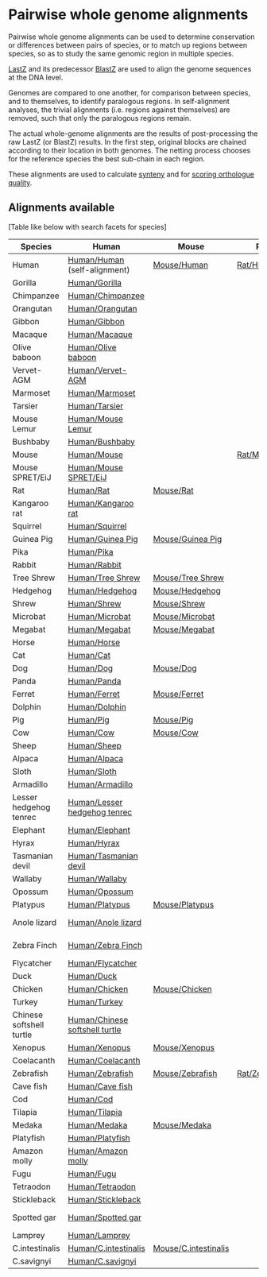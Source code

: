 # Pairwise whole genome alignments

Pairwise whole genome alignments can be used to determine conservation or differences between pairs of species, or to match up regions between species, so as to study the same genomic region in multiple species.

[LastZ](http://www.bx.psu.edu/~rsharris/lastz/) and its predecessor [Bla](http://europepmc.org/articles/PMC430961)[stZ](http://europepmc.org/articles/PMC208784) are used to align the genome sequences at the DNA level.

Genomes are compared to one another, for comparison between species, and to themselves, to identify paralogous regions. In self-alignment analyses, the trivial alignments (i.e. regions against themselves) are removed, such that only the paralogous regions remain.

The actual whole-genome alignments are the results of post-processing the raw LastZ (or BlastZ) results. In the first step, original blocks are chained according to their location in both genomes. The netting process chooses for the reference species the best sub-chain in each region.

These alignments are used to calculate [synteny](synteny.md) and for [scoring orthologue quality](orthology_quality_controls.md).

## Alignments available

[Table like below with search facets for species]

Species | Human | Mouse | Rat | Dog | Pig | Cow | Opossum | Anole lizard | Chicken | Xenopus | Zebrafish | Medaka | Stickleback | Lamprey | C.intestinalis
--- | --- | --- | --- | --- | --- | --- | --- | --- | --- | --- | --- | --- | --- | --- | ---
Human | [Human/Human](/info/genome/compara/mlss.html?mlss=739) (self-alignment)| [Mouse/Human](/info/genome/compara/mlss.html?mlss=677) | [Rat/Human](/info/genome/compara/mlss.html?mlss=765) | [Dog/Human](/info/genome/compara/mlss.html?mlss=710) | [Pig/Human](/info/genome/compara/mlss.html?mlss=716) | [Cow/Human](/info/genome/compara/mlss.html?mlss=709) | [Opossum/Human](/info/genome/compara/mlss.html?mlss=707) | [Anole lizard/Human](/info/genome/compara/mlss.html?mlss=722) | [Chicken/Human](/info/genome/compara/mlss.html?mlss=811) | [Xenopus/Human](/info/genome/compara/mlss.html?mlss=735) | [Zebrafish/Human](/info/genome/compara/mlss.html?mlss=767) | [Medaka/Human](/info/genome/compara/mlss.html?mlss=728) | [Stickleback/Human](/info/genome/compara/mlss.html?mlss=725) | [Human/Lamprey](/info/genome/compara/mlss.html?mlss=730) | [C.intestinalis/Human](/info/genome/compara/mlss.html?mlss=723)
Gorilla | [Human/Gorilla](/info/genome/compara/mlss.html?mlss=713) | | | | | | | | | | | | | 
Chimpanzee | [Human/Chimpanzee](/info/genome/compara/mlss.html?mlss=688) | | | | | | | | | | | | | | | 
Orangutan | [Human/Orangutan](/info/genome/compara/mlss.html?mlss=683) | | | | | | | |  | | | | | | | 
Gibbon | [Human/Gibbon](/info/genome/compara/mlss.html?mlss=679) | | | | | | | | | | | | | | | 
Macaque | [Human/Macaque](/info/genome/compara/mlss.html?mlss=820) | | | | | | | | | | | | | | | 
Olive baboon | [Human/Olive baboon](/info/genome/compara/mlss.html?mlss=745) | | | | | | | | | | | | | | | 
Vervet-AGM | [Human/Vervet-AGM](/info/genome/compara/mlss.html?mlss=757) | | | | | | | |  | | | | | | | 
Marmoset | [Human/Marmoset](/info/genome/compara/mlss.html?mlss=711) | | | | | | | | | | | | | | | 
Tarsier | [Human/Tarsier](/info/genome/compara/mlss.html?mlss=699) | | | | | | | | | | | | | | | 
Mouse Lemur | [Human/Mouse Lemur](/info/genome/compara/mlss.html?mlss=821) | | | | | | | | | | | | | | | 
Bushbaby | [Human/Bushbaby](/info/genome/compara/mlss.html?mlss=682) | | | | | | | | | | | | | | | 
Mouse | [Human/Mouse](/info/genome/compara/mlss.html?mlss=677) | | [Rat/Mouse](/info/genome/compara/mlss.html?mlss=766) | [Dog/Mouse](/info/genome/compara/mlss.html?mlss=592) | [Pig/Mouse](/info/genome/compara/mlss.html?mlss=584) | [Cow/Mouse](/info/genome/compara/mlss.html?mlss=586) | | | [Chicken/Mouse](/info/genome/compara/mlss.html?mlss=814) | [Xenopus/Mouse](/info/genome/compara/mlss.html?mlss=796) | [Zebrafish/Mouse](/info/genome/compara/mlss.html?mlss=791) | [Medaka/Mouse](/info/genome/compara/mlss.html?mlss=738) | | | [C.intestinalis/Mouse](/info/genome/compara/mlss.html?mlss=802)
Mouse SPRET/EiJ | [Human/Mouse SPRET/EiJ](/info/genome/compara/mlss.html?mlss=831) | | | | | | | | | | | | | | | 
Rat | [Human/Rat](/info/genome/compara/mlss.html?mlss=765) | [Mouse/Rat](/info/genome/compara/mlss.html?mlss=766) | | | | | | |  | | [Zebrafish/Rat](/info/genome/compara/mlss.html?mlss=792) | | | | |
Kangaroo rat | [Human/Kangaroo rat](/info/genome/compara/mlss.html?mlss=685) | | | | | | | | | | | | | | | 
Squirrel | [Human/Squirrel](/info/genome/compara/mlss.html?mlss=702) | | | | | | | | | | | | | | | 
Guinea Pig | [Human/Guinea Pig](/info/genome/compara/mlss.html?mlss=681) | [Mouse/Guinea Pig](/info/genome/compara/mlss.html?mlss=669) | | | | | | | | | | | | | | 
Pika | [Human/Pika](/info/genome/compara/mlss.html?mlss=694) | | | | | | | | | | | | | | | 
Rabbit | [Human/Rabbit](/info/genome/compara/mlss.html?mlss=680) | | | | | | | | | | | | | | | 
Tree Shrew  | [Human/Tree Shrew](/info/genome/compara/mlss.html?mlss=698) | [Mouse/Tree Shrew](/info/genome/compara/mlss.html?mlss=698) | | | | | | | | | | | | | | 
Hedgehog  | [Human/Hedgehog](/info/genome/compara/mlss.html?mlss=687) | [Mouse/Hedgehog](/info/genome/compara/mlss.html?mlss=687) | | | | | | | | | | | | | | 
Shrew  | [Human/Shrew](/info/genome/compara/mlss.html?mlss=697) | [Mouse/Shrew](/info/genome/compara/mlss.html?mlss=697) | | | | | | | | | | | | | | 
Microbat  | [Human/Microbat](/info/genome/compara/mlss.html?mlss=704) | [Mouse/Microbat](/info/genome/compara/mlss.html?mlss=704) | | | | | | | | | | | | | | 
Megabat  | [Human/Megabat](/info/genome/compara/mlss.html?mlss=696) | [Mouse/Megabat](/info/genome/compara/mlss.html?mlss=696) | | | | [Cow/Megabat](/info/genome/compara/mlss.html?mlss=676) | | | | | | | | | | 
Horse  | [Human/Horse](/info/genome/compara/mlss.html?mlss=706) | | | [Dog/Horse](/info/genome/compara/mlss.html?mlss=593) | | | | | | | | | | | | 
Cat  | [Human/Cat](/info/genome/compara/mlss.html?mlss=712) | | | [Dog/Cat](/info/genome/compara/mlss.html?mlss=670) | | [Cow/Cat](/info/genome/compara/mlss.html?mlss=674) | | | | | | | | | | 
Dog  | [Human/Dog](/info/genome/compara/mlss.html?mlss=710) | [Mouse/Dog](/info/genome/compara/mlss.html?mlss=592) | | | | | | | | | | | | | 
Panda  | [Human/Panda](/info/genome/compara/mlss.html?mlss=705) | | | [Dog/Panda](/info/genome/compara/mlss.html?mlss=594) | | | | | | | | | | | | 
Ferret  | [Human/Ferret](/info/genome/compara/mlss.html?mlss=703) | [Mouse/Ferret](/info/genome/compara/mlss.html?mlss=607) | | [Dog/Ferret](/info/genome/compara/mlss.html?mlss=671) | | [Cow/Ferret](/info/genome/compara/mlss.html?mlss=675) | | | | | | | | | | 
Dolphin  | [Human/Dolphin](/info/genome/compara/mlss.html?mlss=700) | | | | | [Cow/Dolphin](/info/genome/compara/mlss.html?mlss=673) | | | | | | | | | | | 
Pig  | [Human/Pig](/info/genome/compara/mlss.html?mlss=716) | [Mouse/Pig](/info/genome/compara/mlss.html?mlss=584) | | | | [Cow/Pig](/info/genome/compara/mlss.html?mlss=579) | | | | | | | | | | 
Cow  | [Human/Cow](/info/genome/compara/mlss.html?mlss=709) | [Mouse/Cow](/info/genome/compara/mlss.html?mlss=586) | | | [Pig/Cow](/info/genome/compara/mlss.html?mlss=579) | | | | | | | | | | | 
Sheep  | [Human/Sheep](/info/genome/compara/mlss.html?mlss=746) | | | | [Pig/Sheep](/info/genome/compara/mlss.html?mlss=663) | [Cow/Sheep](/info/genome/compara/mlss.html?mlss=666) | | | | | | | | | | 
Alpaca  | [Human/Alpaca](/info/genome/compara/mlss.html?mlss=701) | | | | | | | | | | | | | | | 
Sloth  | [Human/Sloth](/info/genome/compara/mlss.html?mlss=678) | | | | | | | | | | | | | | | 
Armadillo  | [Human/Armadillo](/info/genome/compara/mlss.html?mlss=684) | | | | | | | |  | | | | | | | 
Lesser hedgehog tenrec  | [Human/Lesser hedgehog tenrec](/info/genome/compara/mlss.html?mlss=689) | | | | | | | | | | | | | | | 
Elephant  | [Human/Elephant](/info/genome/compara/mlss.html?mlss=691) | | | | | | | | | | | | | | | 
Hyrax  | [Human/Hyrax](/info/genome/compara/mlss.html?mlss=695) | | | | | | | | | | | | | | | 
Tasmanian devil  | [Human/Tasmanian devil](/info/genome/compara/mlss.html?mlss=715) | | | | | | [Opossum/Tasmanian devil](/info/genome/compara/mlss.html?mlss=544) | | | | | | | | | 
Wallaby  | [Human/Wallaby](/info/genome/compara/mlss.html?mlss=692) | | | | | | [Opossum/Wallaby](/info/genome/compara/mlss.html?mlss=443) | | | | | | | | | 
Opossum  | [Human/Opossum](/info/genome/compara/mlss.html?mlss=707) | | | | | | | | [Chicken/Opossum](/info/genome/compara/mlss.html?mlss=808) | | | | 
Platypus  | [Human/Platypus](/info/genome/compara/mlss.html?mlss=708) | [Mouse/Platypus](/info/genome/compara/mlss.html?mlss=587) | | | | | | | | | | | | | | 
Anole lizard  | [Human/Anole lizard](/info/genome/compara/mlss.html?mlss=722) | | | | | | | | [Chicken/Anole lizard](/info/genome/compara/mlss.html?mlss=809)  | | | | | | 
Zebra Finch  | [Human/Zebra Finch](/info/genome/compara/mlss.html?mlss=731) | | | | | | | | [Chicken/Zebra Finch](/info/genome/compara/mlss.html?mlss=816) | | | | | | 
Flycatcher  | [Human/Flycatcher](/info/genome/compara/mlss.html?mlss=718) | | | | | | | | [Chicken/Flycatcher](/info/genome/compara/mlss.html?mlss=819) | | | | | | 
Duck  | [Human/Duck](/info/genome/compara/mlss.html?mlss=717) | | | | | | | | [Chicken/Duck](/info/genome/compara/mlss.html?mlss=818) | | | | | |  
Chicken  | [Human/Chicken](/info/genome/compara/mlss.html?mlss=811) | [Mouse/Chicken](/info/genome/compara/mlss.html?mlss=814) | | | | | | | | | | | | | | 
Turkey  | [Human/Turkey](/info/genome/compara/mlss.html?mlss=736) | | | | | | | | [Chicken/Turkey](/info/genome/compara/mlss.html?mlss=817) | | | | | | 
Chinese softshell turtle  | [Human/Chinese softshell turtle](/info/genome/compara/mlss.html?mlss=720) | | | | | | | [Anole lizard/Chinese softshell turtle](/info/genome/compara/mlss.html?mlss=596) | [Chicken/Chinese softshell turtle](/info/genome/compara/mlss.html?mlss=810) | | | | | | 
Xenopus  | [Human/Xenopus](/info/genome/compara/mlss.html?mlss=735) | [Mouse/Xenopus](/info/genome/compara/mlss.html?mlss=796) | | | | | | | [Chicken/Xenopus](/info/genome/compara/mlss.html?mlss=813) | | [Zebrafish/Xenopus](/info/genome/compara/mlss.html?mlss=786) | | | | | 
Coelacanth  | [Human/Coelacanth](/info/genome/compara/mlss.html?mlss=727) | | | | | | | | | [Xenopus/Coelacanth](/info/genome/compara/mlss.html?mlss=800) | | | | | | | [Zebrafish/Coelacanth](/info/genome/compara/mlss.html?mlss=783) | | [Stickleback/Coelacanth](/info/genome/compara/mlss.html?mlss=804) | | | 
Zebrafish  | [Human/Zebrafish](/info/genome/compara/mlss.html?mlss=767) | [Mouse/Zebrafish](/info/genome/compara/mlss.html?mlss=791) | [Rat/Zebrafish](/info/genome/compara/mlss.html?mlss=792) | | | | | | [Chicken/Zebrafish](/info/genome/compara/mlss.html?mlss=815) | | | [Medaka/Zebrafish](/info/genome/compara/mlss.html?mlss=772) | [Stickleback/Zebrafish](/info/genome/compara/mlss.html?mlss=770) | [Lamprey/Zebrafish](/info/genome/compara/mlss.html?mlss=785) | [C.intestinalis/Zebrafish](/info/genome/compara/mlss.html?mlss=784)
Cave fish  | [Human/Cave fish](/info/genome/compara/mlss.html?mlss=751) | | | | | | | | | | [Zebrafish/Cave fish](/info/genome/compara/mlss.html?mlss=776) | [Medaka/Cave fish](/info/genome/compara/mlss.html?mlss=649) | | | | 
Cod  | [Human/Cod](/info/genome/compara/mlss.html?mlss=726) | | | | | | | | | | [Zebrafish/Cod](/info/genome/compara/mlss.html?mlss=773) | [Medaka/Cod](/info/genome/compara/mlss.html?mlss=625) | [Stickleback/Cod](/info/genome/compara/mlss.html?mlss=555) | | | 
Tilapia  | [Human/Tilapia](/info/genome/compara/mlss.html?mlss=729) | | | | | | | | | | [Zebrafish/Tilapia](/info/genome/compara/mlss.html?mlss=774) | [Medaka/Tilapia](/info/genome/compara/mlss.html?mlss=626) | | | | 
Medaka  | [Human/Medaka](/info/genome/compara/mlss.html?mlss=728) | [Mouse/Medaka](/info/genome/compara/mlss.html?mlss=738) | | | | | | | | | [Zebrafish/Medaka](/info/genome/compara/mlss.html?mlss=772) | | | | | 
Platyfish  | [Human/Platyfish](/info/genome/compara/mlss.html?mlss=734) | | | | | | | | | | [Zebrafish/Platyfish](/info/genome/compara/mlss.html?mlss=775) | [Medaka/Platyfish](/info/genome/compara/mlss.html?mlss=627) | | | | 
Amazon molly  | [Human/Amazon molly](/info/genome/compara/mlss.html?mlss=747) | | | | | | | | | | [Zebrafish/Amazon molly](/info/genome/compara/mlss.html?mlss=778) | [Medaka/Amazon molly](/info/genome/compara/mlss.html?mlss=748) | | | | 
Fugu  | [Human/Fugu](/info/genome/compara/mlss.html?mlss=733) | | | | | | | | | | [Zebrafish/Fugu](/info/genome/compara/mlss.html?mlss=769) | [Medaka/Fugu](/info/genome/compara/mlss.html?mlss=795) | | | |
Tetraodon  | [Human/Tetraodon](/info/genome/compara/mlss.html?mlss=732) | | | | | | | | | [Xenopus/Tetraodon](/info/genome/compara/mlss.html?mlss=803) | | | | | | | [Zebrafish/Tetraodon](/info/genome/compara/mlss.html?mlss=771) | [Medaka/Tetraodon](/info/genome/compara/mlss.html?mlss=764) | | | | 
Stickleback  | [Human/Stickleback](/info/genome/compara/mlss.html?mlss=725) | | | | | | | | | | [Zebrafish/Stickleback](/info/genome/compara/mlss.html?mlss=770) | [Medaka/Stickleback](/info/genome/compara/mlss.html?mlss=225) | | | [Lamprey/Stickleback](/info/genome/compara/mlss.html?mlss=799) |
Spotted gar  | [Human/Spotted gar](/info/genome/compara/mlss.html?mlss=752) | | | | | | | | | | [Zebrafish/Spotted gar](/info/genome/compara/mlss.html?mlss=777) | [Medaka/Spotted gar](/info/genome/compara/mlss.html?mlss=653) | | | | 
Lamprey  | [Human/Lamprey](/info/genome/compara/mlss.html?mlss=730) | | | | | | | | | | [Zebrafish/Lamprey](/info/genome/compara/mlss.html?mlss=785) | | [Stickleback/Lamprey](/info/genome/compara/mlss.html?mlss=799) | | |
C.intestinalis  | [Human/C.intestinalis](/info/genome/compara/mlss.html?mlss=723) | [Mouse/C.intestinalis](/info/genome/compara/mlss.html?mlss=802) | | | | | | | | | [Zebrafish/C.intestinalis](/info/genome/compara/mlss.html?mlss=784) | | | [Lamprey/C.intestinalis](/info/genome/compara/mlss.html?mlss=798) | | | 
C.savignyi  | [Human/C.savignyi](/info/genome/compara/mlss.html?mlss=721) | | | | | | | | [Chicken/C.savignyi](/info/genome/compara/mlss.html?mlss=812) | | [Zebrafish/C.savignyi](/info/genome/compara/mlss.html?mlss=787) | | | | [C.intestinalis/C.savignyi](/info/genome/compara/mlss.html?mlss=569) |
